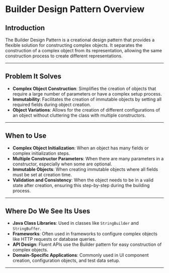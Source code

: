 # Builder Design Pattern Overview

## Introduction
The Builder Design Pattern is a creational design pattern that provides a flexible solution for constructing complex objects. It separates the construction of a complex object from its representation, allowing the same construction process to create different representations.

---

## Problem It Solves
- **Complex Object Construction**: Simplifies the creation of objects that require a large number of parameters or have a complex setup process.
- **Immutability**: Facilitates the creation of immutable objects by setting all required fields during object creation.
- **Object Variations**: Allows for the creation of different configurations of an object without cluttering the class with multiple constructors.

---

## When to Use
- **Complex Object Initialization**: When an object has many fields or complex initialization steps.
- **Multiple Constructor Parameters**: When there are many parameters in a constructor, especially when some are optional.
- **Immutable Objects**: When creating immutable objects where all fields must be set at creation time.
- **Validation and Consistency**: When the object needs to be in a valid state after creation, ensuring this step-by-step during the building process.

---

## Where Do We See Its Uses
- **Java Class Libraries**: Used in classes like `StringBuilder` and `StringBuffer`.
- **Frameworks**: Often used in frameworks to configure complex objects like HTTP requests or database queries.
- **API Design**: Fluent APIs use the Builder pattern for easy construction of complex objects.
- **Domain-Specific Applications**: Commonly used in UI component creation, configuration objects, and test data setup.

---
